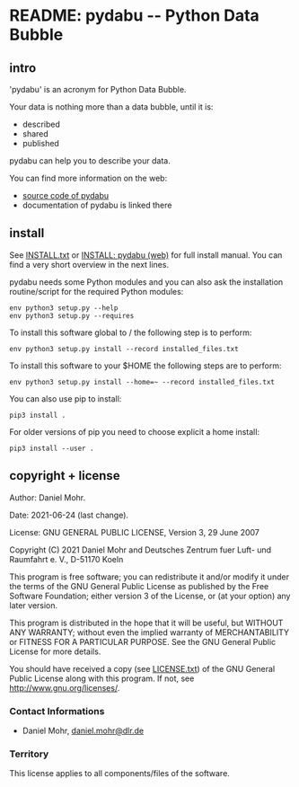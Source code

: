 # README: pydabu -- Python Data Bubble


## intro

'pydabu' is an acronym for Python Data Bubble.

Your data is nothing more than a data bubble, until it is:

  * described
  * shared
  * published

pydabu can help you to describe your data.

You can find more information on the web:

  * [source code of pydabu](https://gitlab.com/dlr-pa/pydabu)
  * documentation of pydabu is linked there


## install

See [INSTALL.txt](doc/source/INSTALL.txt) or [INSTALL: pydabu (web)](https://dlr-pa.github.io/pydabu/INSTALL.html) for full install manual. You can find a
very short overview in the next lines.

pydabu needs some Python modules and you can also ask the installation
routine/script for the required Python modules:

    env python3 setup.py --help
    env python3 setup.py --requires

To install this software global to / the following step is to perform:

    env python3 setup.py install --record installed_files.txt

To install this software to your $HOME the following steps are to perform:

    env python3 setup.py install --home=~ --record installed_files.txt

You can also use pip to install:

    pip3 install .

For older versions of pip you need to choose explicit a home install:

    pip3 install --user .


## copyright + license

Author: Daniel Mohr.

Date: 2021-06-24 (last change).

License: GNU GENERAL PUBLIC LICENSE, Version 3, 29 June 2007

Copyright (C) 2021 Daniel Mohr and Deutsches Zentrum fuer Luft- und Raumfahrt e. V., D-51170 Koeln

 This program is free software; you can redistribute it and/or
 modify it under the terms of the GNU General Public License as
 published by the Free Software Foundation; either version 3 of
 the License, or (at your option) any later version.

 This program is distributed in the hope that it will be useful,
 but WITHOUT ANY WARRANTY; without even the implied warranty of
 MERCHANTABILITY or FITNESS FOR A PARTICULAR PURPOSE. See the GNU
 General Public License for more details.

 You should have received a copy (see [LICENSE.txt](LICENSE.txt)) of the
 GNU General Public License along with this program.
 If not, see <http://www.gnu.org/licenses/>.


### Contact Informations

  * Daniel Mohr, daniel.mohr@dlr.de


### Territory

This license applies to all components/files of the software.

